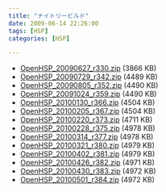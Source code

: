 ```yaml
---
title: "ナイトリービルド"
date: 2009-06-14 22:26:00
tags: [HSP]
categories: [HSP]

---
```


  * [OpenHSP\_20090627\_r330.zip][1] (3866 KB)
  * [OpenHSP\_20090729\_r342.zip][2] (4489 KB)
  * [OpenHSP\_20090805\_r352.zip][3] (4490 KB)
  * [OpenHSP\_20091024\_r359.zip][4] (4490 KB)
  * [OpenHSP\_20100130\_r366.zip][5] (4504 KB)
  * [OpenHSP\_20100205\_r367.zip][6] (4504 KB)
  * [OpenHSP\_20100220\_r373.zip][7] (4711 KB)
  * [OpenHSP\_20100228\_r375.zip][8] (4978 KB)
  * [OpenHSP\_20100314\_r377.zip][9] (4978 KB)
  * [OpenHSP\_20100321\_r380.zip][10] (4979 KB)
  * [OpenHSP\_20100402\_r381.zip][11] (4979 KB)
  * [OpenHSP\_20100426\_r382.zip][12] (4971 KB)
  * [OpenHSP\_20100430\_r383.zip][13] (4972 KB)
  * [OpenHSP\_20100501\_r384.zip][14] (4972 KB)

 [1]: /files/OpenHSP_20090627_r330.zip "OpenHSP_20090627_r330.zip"
 [2]: /files/OpenHSP_20090729_r342.zip "OpenHSP_20090729_r342.zip"
 [3]: /files/OpenHSP_20090805_r352.zip "OpenHSP_20090805_r352.zip"
 [4]: /files/OpenHSP_20091024_r359.zip "OpenHSP_20091024_r359.zip"
 [5]: /files/OpenHSP_20100130_r366.zip "OpenHSP_20100130_r366.zip"
 [6]: /files/OpenHSP_20100205_r367.zip "OpenHSP_20100205_r367.zip"
 [7]: /files/OpenHSP_20100220_r373.zip "OpenHSP_20100220_r373.zip"
 [8]: /files/OpenHSP_20100228_r375.zip "OpenHSP_20100228_r375.zip"
 [9]: /files/OpenHSP_20100314_r377.zip "OpenHSP_20100314_r377.zip"
 [10]: /files/OpenHSP_20100321_r380.zip "OpenHSP_20100321_r380.zip"
 [11]: /files/OpenHSP_20100402_r381.zip "OpenHSP_20100402_r381.zip"
 [12]: /files/OpenHSP_20100426_r382.zip "OpenHSP_20100426_r382.zip"
 [13]: /files/OpenHSP_20100430_r383.zip "OpenHSP_20100430_r383.zip"
 [14]: /files/OpenHSP_20100501_r384.zip "OpenHSP_20100501_r384.zip"
